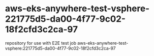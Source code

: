 # aws-eks-anywhere-test-vsphere-221775d5-da00-4f77-9c02-18f2cfd3c2ca-97
repository for use with E2E test job aws-eks-anywhere-test-vsphere:221775d5-da00-4f77-9c02-18f2cfd3c2ca-97
